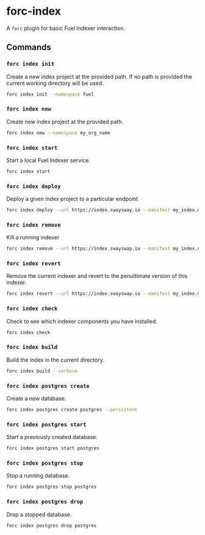 # forc-index

A `forc` plugin for basic Fuel Indexer interaction.

## Commands

### `forc index init`

Create a new index project at the provided path. If no path is provided the current working directory will be used.

```bash
forc index init --namespace fuel
```

### `forc index new`

Create new index project at the provided path.

```bash
forc index new --namespace my_org_name
```

### `forc index start`

Start a local Fuel Indexer service.

```bash
forc index start
```

### `forc index deploy`

Deploy a given index project to a particular endpoint

```bash
forc index deploy --url https://index.swaysway.io --manifest my_index.manifest.yaml
```

### `forc index remove`

Kill a running indexer

```bash
forc index remove --url https://index.swayswap.io --manifest my_index.manifest.yaml
```

### `forc index revert`
Remove the current indexer and revert to the penultimate version of this indexer.

```bash
forc index revert --url https://index.swayswap.io --manifest my_index.manifest.yaml
```

### `forc index check`

Check to see which indexer components you have installed.

```bash
forc index check
```

### `forc index build`

Build the index in the current directory.

```bash
forc index build --verbose
```

### `forc index postgres create`

Create a new database.

```bash
forc index postgres create postgres --persistent
```

### `forc index postgres start`

Start a previously created database.

```bash
forc index postgres start postgres
```

### `forc index postgres stop`

Stop a running database.

```bash
forc index postgres stop postgres
```

### `forc index postgres drop`

Drop a stopped database.

```bash
forc index postgres drop postgres
```
